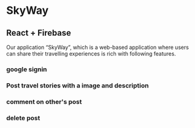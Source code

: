 # SkyWay 
## React + Firebase

Our application “SkyWay”, which is a web-based application where users can share their travelling experiences is rich with following features.

### google signin
### Post travel stories with a image and description
### comment on other's post
### delete post
